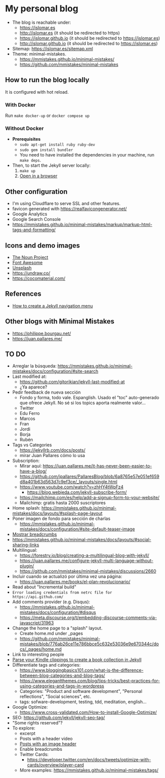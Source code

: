 # My personal blog

- The blog is reachable under:
  - https://islomar.es
  - http://islomar.es (it should be redirected to https)
  - https://islomar.github.io (it should be redirected to https://islomar.es)
  - http://islomar.github.io (it should be redirected to https://islomar.es)
- Sitemap: https://islomar.es/sitemap.xml
- Theme: minimal-mistakes.
  - https://mmistakes.github.io/minimal-mistakes/
  - https://github.com/mmistakes/minimal-mistakes

## How to run the blog locally

It is configured with hot reload.

### With Docker

Run `make docker-up` or `docker compose up`

### Without Docker

- **Prerequisites**
  - `sudo apt-get install ruby ruby-dev`
  - `sudo gem install bundler`
  - You need to have installed the dependencies in your machine, run `make deps`.
- Then, to start the Jekyll server locally:
  1. `make up`
  2. [Open in a browser](http://127.0.0.1:4000/)

## Other configuration

- I'm using Cloudflare to serve SSL and other features.
- favicon generated with https://realfavicongenerator.net/
- Google Analytics
- Google Search Console
- https://mmistakes.github.io/minimal-mistakes/markup/markup-html-tags-and-formatting/

## Icons and demo images

- [The Noun Project](https://thenounproject.com/)
- [Font Awesome](https://fontawesome.com/)
- [Unsplash](https://unsplash.com/)
- https://undraw.co/
- https://cocomaterial.com/

## References

- [How to create a Jekyll navigation menu](https://www.youtube.com/watch?v=6h8-uPadFug)

## Other blogs with Minimal Mistakes
- https://philippe.bourgau.net/
- https://juan.pallares.me/

## TO DO
- Arreglar la búsqueda: https://mmistakes.github.io/minimal-mistakes/docs/configuration/#site-search
- Last modified at:
  - https://github.com/gjtorikian/jekyll-last-modified-at
  - ¿Ya aparece?
- Pedir feedback de nueva sección
  - Fondo y forma, todo vale. Espanglish. Usado el "toc" auto-generado que ofrece Jekyll. No sé si los topics aporta realmente valor...
  - Twitter
  - Edu Ferro
  - Marcos
  - Fran
  - Jordi
  - Borja
  - Rubén
- Tags vs Categories
  - https://jekyllrb.com/docs/posts/
  - mirar Juan Pallares cómo lo usa
- Subscription:
  - Mirar aquí: https://juan.pallares.me/it-has-never-been-easier-to-have-a-blog/
  - https://github.com/jpallares/PallaresBlog/blob/6a8765e57e051ef659d8a401b63d563d7c9ef3ce/_layouts/single.html
  - https://www.youtube.com/watch?v=zhHY4tWpFz4
    - https://blog.webjeda.com/jekyll-subscribe-form/
  - https://mailchimp.com/es/help/add-a-signup-form-to-your-website/
  - Mailchimp: gratis hasta 2000 suscriptores
- Home splash: https://mmistakes.github.io/minimal-mistakes/docs/layouts/#splash-page-layout
- Poner imagen de fondo para sección de charlas
  - https://mmistakes.github.io/minimal-mistakes/docs/configuration/#site-default-teaser-image
- [Mostrar breadcrumbs](https://mmistakes.github.io/minimal-mistakes/docs/configuration/#breadcrumb-navigation-beta)
- https://mmistakes.github.io/minimal-mistakes/docs/layouts/#social-sharing-links
- Multilingual:
  - https://forestry.io/blog/creating-a-multilingual-blog-with-jekyll/
  - https://juan.pallares.me/configure-jekyll-multi-language-without-plugin/
  - https://github.com/mmistakes/minimal-mistakes/discussions/2660
- Incluir cuando se actualizó por última vez una página:
  - https://juan.pallares.me/books/el-plan-revolucionario/
- Read about "Incremental build"
- `Error loading credentials from netrc file for https://api.github.com/`
- Add comments provider (e.g. Disqus):
  - https://mmistakes.github.io/minimal-mistakes/docs/configuration/#disqus
  - https://meta.discourse.org/t/embedding-discourse-comments-via-javascript/31963
- Change the home page to a "splash" layout.
  - Create home.md under \_pages
  - https://github.com/mmistakes/minimal-mistakes/blob/776ab26ce11e786bbce5c632e53036e9e670344c/docs/_pages/home.md
- Link to interesting people
- [Parse your Kindle clippings to create a book collection in Jekyll](https://juan.pallares.me/parse-your-kindle-clippings-into-your-jekyll-blog/)
- Differentiate tags and categories:
  - https://www.bloggingbasics101.com/what-is-the-difference-between-blog-categories-and-blog-tags/
  - https://www.elegantthemes.com/blog/tips-tricks/best-practices-for-using-categories-and-tags-in-wordpress
  - Categories: "Product and software development", "Personal reflections", "Social sciences", etc.
  - tags: sofware-development, testing, tdd, meditation, english...
- Google Optimize:
  - https://www.cross-validated.com/How-to-install-Google-Optimize/
- SEO: https://github.com/jekyll/jekyll-seo-tag/
- "Some rights reserved"?
- To explore:
  - excerpt
  - Posts with a header video
  - [Posts with an image header](https://mmistakes.github.io/minimal-mistakes/docs/layouts/#headers)
  - Enable breadcrumbs
  - Twitter Cards:
    - https://developer.twitter.com/en/docs/tweets/optimize-with-cards/overview/player-card
  - More examples: https://mmistakes.github.io/minimal-mistakes/tags/
